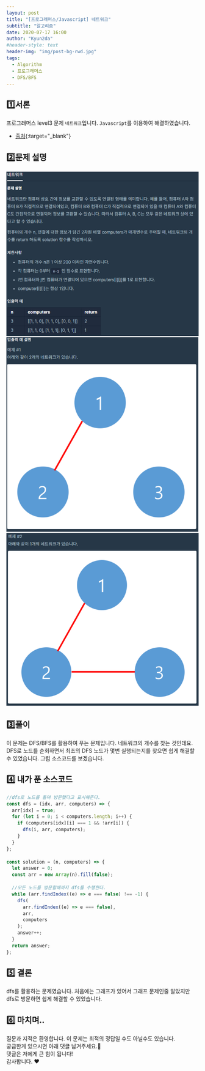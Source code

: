 ```yaml
---
layout: post
title: "[프로그래머스/Javascript] 네트워크"
subtitle: "알고리즘"
date: 2020-07-17 16:00
author: "Kyun2da"
#header-style: text
header-img: "img/post-bg-rwd.jpg"
tags:
  - Algorithm
  - 프로그래머스
  - DFS/BFS
---
```


## 1️⃣서론

프로그래머스 level3 문제 `네트워크`입니다.
`Javascript`를 이용하여 해결하였습니다.

- [출처](https://programmers.co.kr/learn/courses/30/lessons/43162){:target="\_blank"}

## 2️⃣문제 설명

![네트워크1](/img/algorithm/network1.png)
![네트워크2](/img/algorithm/network2.png)
![네트워크3](/img/algorithm/network3.png)

## 3️⃣풀이

이 문제는 DFS/BFS를 활용하여 푸는 문제입니다. 네트워크의 개수를 찾는 것인데요. DFS로 노드를 순회하면서 최초의 DFS 노드가 몇번 실행되는지를 찾으면 쉽게 해결할 수 있었습니다. 그럼 소스코드를 보겠습니다.

## 4️⃣ 내가 푼 소스코드

```js
//dfs로 노드를 돌며 방문했다고 표시해준다.
const dfs = (idx, arr, computers) => {
  arr[idx] = true;
  for (let i = 0; i < computers.length; i++) {
    if (computers[idx][i] === 1 && !arr[i]) {
      dfs(i, arr, computers);
    }
  }
};

const solution = (n, computers) => {
  let answer = 0;
  const arr = new Array(n).fill(false);

  //모든 노드를 방문할때까지 dfs를 수행한다.
  while (arr.findIndex((e) => e === false) !== -1) {
    dfs(
      arr.findIndex((e) => e === false),
      arr,
      computers
    );
    answer++;
  }
  return answer;
};
```

## 5️⃣ 결론

dfs를 활용하는 문제였습니다. 처음에는 그래프가 있어서 그래프 문제인줄 알았지만 dfs로 방문하면 쉽게 해결할 수 있었습니다.

## 6️⃣ 마치며..

질문과 지적은 환영합니다. 이 문제는 최적의 정답일 수도 아닐수도 있습니다.  
궁금한게 있으시면 아래 댓글 남겨주세요.🙏  
댓글은 저에게 큰 힘이 됩니다!  
감사합니다. ❤️
